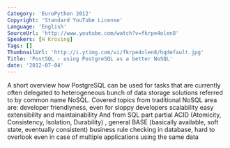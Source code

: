 ```yaml
---
Category: 'EuroPython 2012'
Copyright: 'Standard YouTube License'
Language: 'English'
SourceUrl: 'http://www.youtube.com/watch?v=fkrpe4olen8'
Speakers: [H Krosing]
Tags: []
ThumbnailUrl: 'http://i.ytimg.com/vi/fkrpe4olen8/hqdefault.jpg'
Title: 'PostSQL - using PostgreSQL as a better NoSQL'
date: '2012-07-04'
---
```

A short overview how PostgreSQL can be used for tasks that are currently often
delegated to heterogeneous bunch of data storage solutions referred to by
common name NoSQL. Covered topics from traditional NoSQL area are: developer
friendlyness, even for sloppy developers scalability easy extensibility and
maintainability And from SQL part partial ACID (Atomicity, Consistency,
Isolation, Durability) , general BASE (basically available, soft state,
eventually consistent) business rule checking in database, hard to overlook
even in case of multiple applications using the same data

